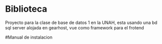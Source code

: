 # Biblioteca
Proyecto para la clase de base de datos 1 en la UNAH, esta usando una bd sql server alojada en gearhost, vue como framework para el frotend

#Manual de instalacion
